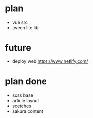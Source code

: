 # plan

- vue src
- tween lite lib

# future

- deploy web https://www.netlify.com/

# plan done

- scss base
- article layout
- scetches
- sakura content